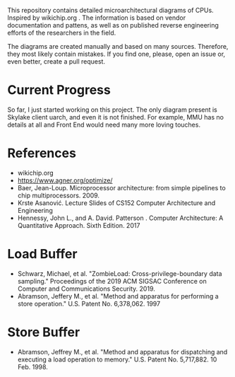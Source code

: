 This repository contains detailed microarchitectural diagrams of CPUs. Inspired by wikichip.org . The information is based on vendor documentation and pattens, as well as on published reverse engineering efforts of the researchers in the field.

The diagrams are created manually and based on many sources. Therefore, they most likely contain mistakes. If you find one, please, open an issue or, even better, create a pull request.

# Current Progress

So far, I just started working on this project. The only diagram present is Skylake client uarch, and even it is not finished. For example, MMU has no details at all and Front End would need many more loving touches.

# References

* wikichip.org
* https://www.agner.org/optimize/
* Baer, Jean-Loup. Microprocessor architecture: from simple pipelines to chip multiprocessors. 2009.
* Krste Asanović. Lecture Slides of CS152 Computer Architecture and Engineering
* Hennessy, John L., and A. David. Patterson . Computer Architecture: A Quantitative Approach. Sixth Edition. 2017


# Load Buffer
* Schwarz, Michael, et al. "ZombieLoad: Cross-privilege-boundary data sampling." Proceedings of the 2019 ACM SIGSAC Conference on Computer and Communications Security. 2019.
* Abramson, Jeffery M., et al. "Method and apparatus for performing a store operation." U.S. Patent No. 6,378,062. 1997

# Store Buffer
* Abramson, Jeffrey M., et al. "Method and apparatus for dispatching and executing a load operation to memory." U.S. Patent No. 5,717,882. 10 Feb. 1998.